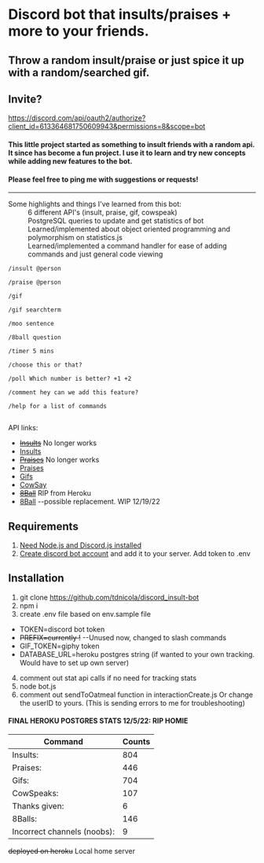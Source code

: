 # Discord bot that insults/praises + more to your friends.

## Throw a random insult/praise or just spice it up with a random/searched gif.

## Invite?

https://discord.com/api/oauth2/authorize?client_id=613364681750609943&permissions=8&scope=bot

#### This little project started as something to insult friends with a random api. It since has become a fun project. I use it to learn and try new concepts while adding new features to the bot.

#### Please feel free to ping me with suggestions or requests!

---

<dl>
  <dt>Some highlights and things I've learned from this bot:</dt>

  <dd>6 different API's (insult, praise, gif, cowspeak)</dd>
  <dd>PostgreSQL queries to update and get statistics of bot</dd>
  <dd>Learned/implemented about object oriented programming and polymorphism on statistics.js</dd>
  <dd>Learned/implemented a command handler for ease of adding commands and just general code viewing</dd>
</dl>

```
/insult @person

/praise @person

/gif

/gif searchterm

/moo sentence

/8ball question

/timer 5 mins

/choose this or that?

/poll Which number is better? +1 +2

/comment hey can we add this feature?

/help for a list of commands


```

API links:

-   ~~[Insults](https://rapidapi.com/Lakerolmaker/api/insult-generator/endpoints)~~ No longer works
-   [Insults](https://insult.mattbas.org/api/insult)
-   ~~[Praises](https://complimentr.com/api)~~ No longer works
-   [Praises](https://github.com/tdnicola/ComplementPlease)
-   [Gifs](https://api.giphy.com/v1/gifs/random)
-   [CowSay](http://cowsay.morecode.org/)
-   ~~[8Ball](https://8ball.delegator.com/)~~ RIP from Heroku
-   [8Ball](https://eightballapi.com/api) --possible replacement. WIP 12/19/22

## Requirements

1. [Need Node.js and Discord.js installed](https://discordjs.guide/preparations/#installing-node-js)
2. [Create discord bot account](https://discordpy.readthedocs.io/en/stable/discord.html) and add it to your server. Add token to .env

## Installation

1. git clone https://github.com/tdnicola/discord_insult-bot
2. npm i
3. create .env file based on env.sample file

-   TOKEN=discord bot token
-   ~~PREFIX=currently !~~ --Unused now, changed to slash commands
-   GIF_TOKEN=giphy token
-   DATABASE_URL=heroku postgres string (if wanted to your own tracking. Would have to set up own server)

4. comment out stat api calls if no need for tracking stats
5. node bot.js
6. comment out sendToOatmeal function in interactionCreate.js Or change the userID to yours. (This is sending errors to me for troubleshooting)

#### FINAL HEROKU POSTGRES STATS 12/5/22: RIP HOMIE

| Command                     | Counts |
| --------------------------- | ------ |
| Insults:                    | 804    |
| Praises:                    | 446    |
| Gifs:                       | 704    |
| CowSpeaks:                  | 107    |
| Thanks given:               | 6      |
| 8Balls:                     | 146    |
| Incorrect channels (noobs): | 9      |

~~deployed on heroku~~ Local home server
